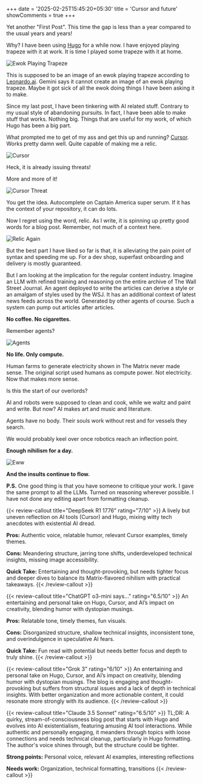+++
date = '2025-02-25T15:45:20+05:30'
title = 'Cursor and future'
showComments = true
+++

Yet another "First Post". This time the gap is less than a year compared to the usual years and years!

Why? I have been using [Hugo](https://gohugo.io/) for a while now. I have enjoyed playing trapeze with it at work. It is time I played some trapeze with it at home.

![Ewok Playing Trapeze](/images/ewokplayingtrapeze.jpeg)

This is supposed to be an image of an ewok playing trapeze according to [Leonardo.ai](https://leonardo.ai/). Gemini says it cannot create an image of an ewok playing trapeze. Maybe it got sick of all the ewok doing things I have been asking it to make.

Since my last post, I have been tinkering with AI related stuff. Contrary to my usual style of abandoning pursuits. In fact, I have been able to make stuff that works. Nothing big. Things that are useful for my work, of which Hugo has been a big part.

What prompted me to get of my ass and get this up and running? [Cursor](https://www.cursor.com/). Works pretty damn well. Quite capable of making me a relic.

![Cursor](/images/cursor.png)

Heck, it is already issuing threats!

More and more of it!

![Cursor Threat](/images/cursorthread.png)

You get the idea. Autocomplete on Captain America super serum. If it has the context of your repository, it can do lots.

Now I regret using the word, relic. As I write, it is spinning up pretty good words for a blog post. Remember, not much of a context here.

![Relic Again](/images/relicagain.png)

But the best part I have liked so far is that, it is alleviating the pain point of syntax and speeding me up. For a dev shop, superfast onboarding and delivery is mostly guaranteed.

But I am looking at the implication for the regular content industry. Imagine an LLM with refined training and reasoning on the entire archive of The Wall Street Journal. An agent deployed to write the articles can derive a style or an amalgam of styles used by the WSJ. It has an additional context of latest news feeds across the world. Generated by other agents of course. Such a system can pump out articles after articles.

**No coffee. No cigarettes.**

Remember agents?

![Agents](/images/agents.jpg)

**No life. Only compute.**

Human farms to generate electricity shown in The Matrix never made sense. The original script used humans as compute power. Not electricity. Now that makes more sense.

Is this the start of our overlords?

AI and robots were supposed to clean and cook, while we waltz and paint and write. But now? AI makes art and music and literature.

Agents have no body. Their souls work without rest and for vessels they search.

We would probably keel over once robotics reach an inflection point.

**Enough nihilism for a day.**

![Eww](/images/cursoreww.png)

**And the insults continue to flow.**

**P.S.** One good thing is that you have someone to critique your work. I gave the same prompt to all the LLMs. Turned on reasoning wherever possible. I have not done any editing apart from formatting cleanup.

{{< review-callout title="DeepSeek R1 1776" rating="7/10" >}}
A lively but uneven reflection on AI tools (Cursor) and Hugo, mixing witty tech anecdotes with existential AI dread.

**Pros:** Authentic voice, relatable humor, relevant Cursor examples, timely themes.

**Cons:** Meandering structure, jarring tone shifts, underdeveloped technical insights, missing image accessibility.

**Quick Take:** Entertaining and thought-provoking, but needs tighter focus and deeper dives to balance its Matrix-flavored nihilism with practical takeaways.
{{< /review-callout >}}

{{< review-callout title="ChatGPT o3-mini says..." rating="6.5/10" >}}
An entertaining and personal take on Hugo, Cursor, and AI’s impact on creativity, blending humor with dystopian musings.

**Pros:** Relatable tone, timely themes, fun visuals.

**Cons:** Disorganized structure, shallow technical insights, inconsistent tone, and overindulgence in speculative AI fears.

**Quick Take:** Fun read with potential but needs better focus and depth to truly shine.
{{< /review-callout >}}

{{< review-callout title="Grok 3" rating="6/10" >}}
An entertaining and personal take on Hugo, Cursor, and AI’s impact on creativity, blending humor with dystopian musings.
The blog is engaging and thought-provoking but suffers from structural issues and a lack of depth in technical insights. With better organization and more actionable content, it could resonate more strongly with its audience.
{{< /review-callout >}}

{{< review-callout title="Claude 3.5 Sonnet" rating="6.5/10" >}}
TL;DR: A quirky, stream-of-consciousness blog post that starts with Hugo and evolves into AI existentialism, featuring amusing AI tool interactions. While authentic and personally engaging, it meanders through topics with loose connections and needs technical cleanup, particularly in Hugo formatting. The author's voice shines through, but the structure could be tighter.

**Strong points:** Personal voice, relevant AI examples, interesting reflections

**Needs work:** Organization, technical formatting, transitions
{{< /review-callout >}}
